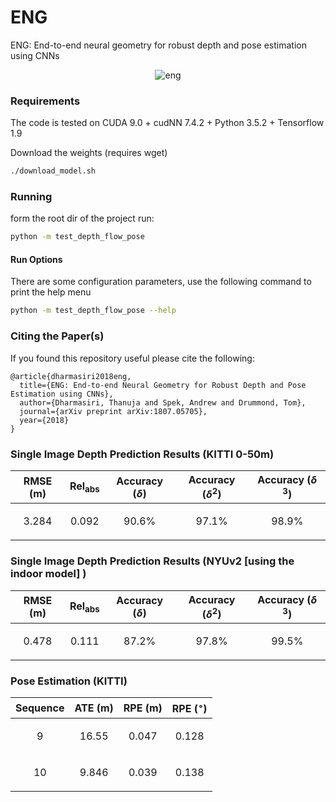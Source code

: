 # ENG
ENG: End-to-end neural geometry for robust depth and pose estimation using CNNs

<p align="center">
  <img src="eng_demo.gif" alt="eng">
</p>

### Requirements

The code is tested on CUDA 9.0 + cudNN 7.4.2 + Python 3.5.2 + Tensorflow 1.9

Download the weights (requires wget)
``` bash
./download_model.sh
```

### Running 

form the root dir of the project run:

``` bash
python -m test_depth_flow_pose
```

#### Run Options

There are some configuration parameters, use the following command to print the help menu

``` bash
python -m test_depth_flow_pose --help
```


### Citing the Paper(s)

If you found this repository useful please cite the following:

```
@article{dharmasiri2018eng,
  title={ENG: End-to-end Neural Geometry for Robust Depth and Pose Estimation using CNNs},
  author={Dharmasiri, Thanuja and Spek, Andrew and Drummond, Tom},
  journal={arXiv preprint arXiv:1807.05705},
  year={2018}
}

```

### Single Image Depth Prediction Results (KITTI 0-50m)

| RMSE (m)    | Rel<sub>abs</sub>| Accuracy ($\delta$)  | Accuracy ($\delta$<sup>2</sup>) | Accuracy ($\delta$ <sup>3</sup>)|
| ----------- |------------------| ---------------------|---------------------------------|---------------------------------|
|  <p align="center"> 3.284  </p>    |    <p align="center">0.092  </p>       | 	<p align="center">90.6% 	</p>	| 		<p align="center">97.1%	</p>	  | 		<p align="center">98.9%	</p>	    |


### Single Image Depth Prediction Results (NYUv2 [using the indoor model] )

| RMSE (m)    | Rel<sub>abs</sub>| Accuracy ($\delta$)  | Accuracy ($\delta$<sup>2</sup>) | Accuracy ($\delta$ <sup>3</sup>)|
| ----------- |------------------| ---------------------|---------------------------------|---------------------------------|
|   <p align="center">0.478    </p>   |   <p align="center"> 0.111  </p>         | <p align="center">	87.2% 		| 		<p align="center">97.8%		 </p>   | 		<p align="center">99.5%  </p> 	    | 


### Pose Estimation  (KITTI)

| Sequence    | ATE (m) | RPE (m) |   RPE ($^\circ$) |  
| ----------- |------------------| ---------------------| ---------------------|
|   <p align="center">9    </p>   |   <p align="center"> 16.55</p>         | <p align="center">	0.047	</p> |<p align="center">	0.128	</p> 
|  <p align="center">10  </p> | <p align="center"> 9.846</p>         | <p align="center">	0.039	</p> | <p align="center">	0.138	</p>|
